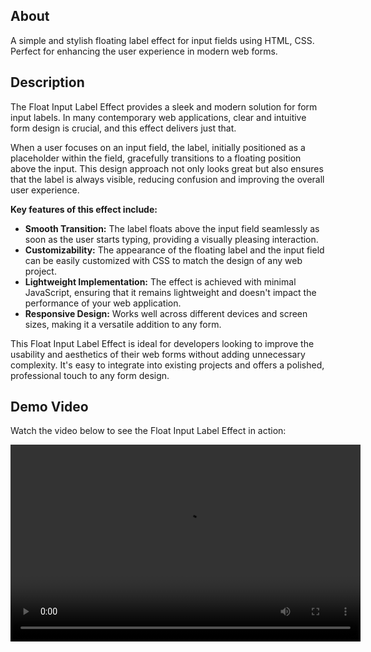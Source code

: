 <h2>About</h2>
<p>A simple and stylish floating label effect for input fields using HTML, CSS. Perfect for enhancing the user experience in modern web forms.</p>

<h2>Description</h2>
<p>The Float Input Label Effect provides a sleek and modern solution for form input labels. In many contemporary web applications, clear and intuitive form design is crucial, and this effect delivers just that.</p>

<p>When a user focuses on an input field, the label, initially positioned as a placeholder within the field, gracefully transitions to a floating position above the input. This design approach not only looks great but also ensures that the label is always visible, reducing confusion and improving the overall user experience.</p>

<p><strong>Key features of this effect include:</strong></p>
<ul>
    <li><strong>Smooth Transition:</strong> The label floats above the input field seamlessly as soon as the user starts typing, providing a visually pleasing interaction.</li>
    <li><strong>Customizability:</strong> The appearance of the floating label and the input field can be easily customized with CSS to match the design of any web project.</li>
    <li><strong>Lightweight Implementation:</strong> The effect is achieved with minimal JavaScript, ensuring that it remains lightweight and doesn't impact the performance of your web application.</li>
    <li><strong>Responsive Design:</strong> Works well across different devices and screen sizes, making it a versatile addition to any form.</li>
</ul>

<p>This Float Input Label Effect is ideal for developers looking to improve the usability and aesthetics of their web forms without adding unnecessary complexity. It's easy to integrate into existing projects and offers a polished, professional touch to any form design.</p>

<h2>Demo Video</h2>
<p>Watch the video below to see the Float Input Label Effect in action:</p>
<video width="560" height="315" src="https://github.com/user-attachments/assets/7c238b6d-75e1-48ac-8e34-c8a650b720e2"></video>

